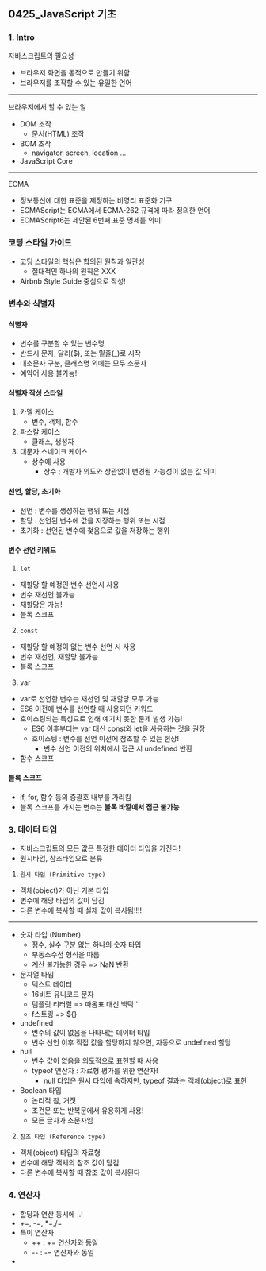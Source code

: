 ## 0425_JavaScript 기초 



### 1. Intro 

 자바스크립트의 필요성

- 브라우저 화면을 동적으로 만들기 위함
- 브라우저를 조작할 수 있는 유일한 언어

---

브라우저에서 할 수 있는 일

- DOM 조작
  - 문서(HTML) 조작
- BOM 조작
  - navigator, screen, location ...
- JavaScript Core

---

ECMA

- 정보통신에 대한 표준을 제정하는 비영리 표준화 기구
- ECMAScript는 ECMA에서 ECMA-262 규격에 따라 정의한 언어
- ECMAScript6는 제안된 6번째 표준 명세를 의미! 



### 코딩 스타일 가이드

- 코딩 스타일의 핵심은 합의된 원칙과 일관성
  - 절대적인 하나의 원칙은 XXX 
- Airbnb Style Guide 중심으로 작성! 



### 변수와 식별자



#### 식별자

- 변수를 구분할 수 있는 변수명
- 반드시 문자, 달러($), 또는 밑줄(_)로 시작
- 대소문자 구분, 클래스명 외에는 모두 소문자
- 예약어 사용 불가능! 



#### 식별자 작성 스타일

1. 카멜 케이스
   - 변수, 객체, 함수
2. 파스칼 케이스
   - 클래스, 생성자
3. 대문자 스네이크 케이스
   - 상수에 사용
     - 상수 ; 개발자 의도와 상관없이 변경될 가능성이 없는 값 의미



#### 선언, 할당, 초기화 

- 선언 : 변수를 생성하는 행위 또는 시점
- 할당 : 선언된 변수에 값을 저장하는 행위 또는 시점
- 초기화 : 선언된 변수에 첯음으로 값을 저장하는 행위



#### 변수 선언 키워드

1. `let `

- 재할당 할 예정인 변수 선언시 사용
- 변수 재선언 불가능
- 재할당은 가능!
- 블록 스코프

2. `const`

- 재할당 할 예정이 없는 변수 선언 시 사용
- 변수 재선언, 재할당 불가능
- 블록 스코프 

3. var

- var로 선언한 변수는 재선언 및 재할당 모두 가능
- ES6 이전에 변수를 선언할 때 사용되던 키워드
- 호이스팅되는 특성으로 인해 예기치 못한 문제 발생 가능! 
  - ES6 이후부터는 var 대신 const와 let을 사용하는 것을 권장
  - 호이스팅 : 변수를 선언 이전에 참조할 수 있는 현상! 
    - 변수 선언 이전의 위치에서 접근 시 undefined 반환
- 함수 스코프



#### 블록 스코프

- if, for, 함수 등의 중괄호 내부를 가리킴
- 블록 스코프를 가지는 변수는 **블록 바깥에서 접근 불가능**



### 3. 데이터 타입

- 자바스크립트의 모든 값은 특정한 데이터 타입을 가진다!
- 원시타입, 참조타입으로 분류



1. `원시 타입 (Primitive type)`

- 객체(object)가 아닌 기본 타입
- 변수에 해당 타입의 값이 담김
- 다른 변수에 복사할 때 실제 값이 복사됨!!!! 

---

- 숫자 타입 (Number)
  - 정수, 실수 구분 없는 하나의 숫자 타입
  - 부동소수점 형식을 따름
  - 계산 불가능한 경우 => NaN 반환
- 문자열 타입
  - 텍스트 데이터
  - 16비트 유니코드 문자
  - 템플릿 리터럴 => 따옴표 대신 백틱 ` 
  - f스트링 => ${}
- undefined
  - 변수의 값이 없음을 나타내는 데이터 타입
  - 변수 선언 이후 직접 값을 할당하지 않으면, 자동으로 undefined 할당
- null
  - 변수 값이 없음을 의도적으로 표현할 때 사용
  - typeof 연산자 : 자료형 평가를 위한 연산자! 
    - null 타입은 원시 타입에 속하지만, typeof 결과는 객체(object)로 표현
- Boolean 타입
  - 논리적 참, 거짓
  - 조건문 또는 반복문에서 유용하게 사용!
  - 모든 글자가 소문자임

2. `참조 타입 (Reference type)`

- 객체(object) 타입의 자료형
- 변수에 해당 객체의 참조 값이 담김
- 다른 변수에 복사할 때 참조 값이 복사된다



### 4. 연산자 

- 할당과 연산 동시에 ..! 
- +=, -=, *=,/=
- 특이 연산자 
  - ++ : += 연산자와 동일
  - -- : -= 연산자와 동일
- 